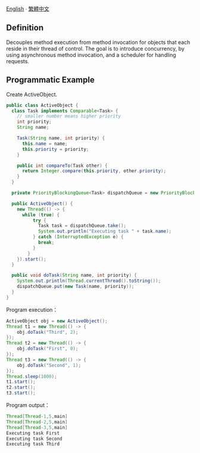 [English](README.md) ∙ [繁體中文](README-zh-TW.md)

## Definition

Decouples method execution from method invocation for objects that each reside in their thread of control. The goal is to introduce concurrency, by using asynchronous method invocation, and a scheduler for handling requests. 
  
## Programmatic Example  
Create ActiveObject.
```java
public class ActiveObject {
  class Task implements Comparable<Task> {
    // smaller number means higher priority
    int priority;
    String name;

    Task(String name, int priority) {
      this.name = name;
      this.priority = priority;
    }

    public int compareTo(Task other) {
      return Integer.compare(this.priority, other.priority);
    }
  }

  private PriorityBlockingQueue<Task> dispatchQueue = new PriorityBlockingQueue<>();

  public ActiveObject() {
    new Thread(() -> {
      while (true) {
          try {
            Task task = dispatchQueue.take();
            System.out.println("Executing task " + task.name);
          } catch (InterruptedException e) {
            break;
          }
        }
    }).start();
  }

  public void doTask(String name, int priority) {
    System.out.println(Thread.currentThread().toString());
    dispatchQueue.put(new Task(name, priority));
  }
}

```  
 
Program execution：  
```java
ActiveObject obj = new ActiveObject();
Thread t1 = new Thread(() -> {
    obj.doTask("Third", 2);
});
Thread t2 = new Thread(() -> {
    obj.doTask("First", 0);
});
Thread t3 = new Thread(() -> {
    obj.doTask("Second", 1);
});
Thread.sleep(1000);
t1.start();
t2.start();
t3.start();
```  

Program output：  
```java
Thread[Thread-1,5,main]
Thread[Thread-2,5,main]
Thread[Thread-3,5,main]
Executing task First
Executing task Second
Executing task Third
```
